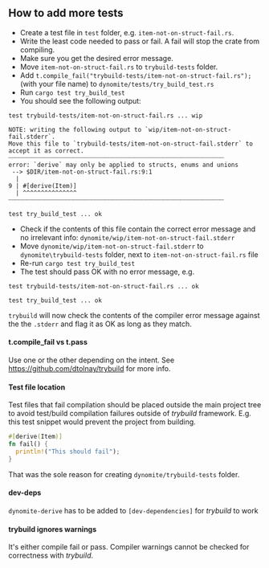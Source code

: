 ## How to add more tests

- Create a test file in `test` folder, e.g. `item-not-on-struct-fail.rs`.
- Write the least code needed to pass or fail. A fail will stop the crate from compiling.
- Make sure you get the desired error message.
- Move `item-not-on-struct-fail.rs` to `trybuild-tests` folder.
- Add `t.compile_fail("trybuild-tests/item-not-on-struct-fail.rs");` (with your file name) to `dynomite/tests/try_build_test.rs`
- Run `cargo test try_build_test`
- You should see the following output:
```
test trybuild-tests/item-not-on-struct-fail.rs ... wip

NOTE: writing the following output to `wip/item-not-on-struct-fail.stderr`.
Move this file to `trybuild-tests/item-not-on-struct-fail.stderr` to accept it as correct.
┈┈┈┈┈┈┈┈┈┈┈┈┈┈┈┈┈┈┈┈┈┈┈┈┈┈┈┈┈┈┈┈┈┈┈┈┈┈┈┈┈┈┈┈┈┈┈┈┈┈┈┈┈┈┈┈┈┈┈┈
error: `derive` may only be applied to structs, enums and unions
 --> $DIR/item-not-on-struct-fail.rs:9:1
  |
9 | #[derive(Item)]
  | ^^^^^^^^^^^^^^^
┈┈┈┈┈┈┈┈┈┈┈┈┈┈┈┈┈┈┈┈┈┈┈┈┈┈┈┈┈┈┈┈┈┈┈┈┈┈┈┈┈┈┈┈┈┈┈┈┈┈┈┈┈┈┈┈┈┈┈┈

test try_build_test ... ok
```
- Check if the contents of this file contain the correct error message and no irrelevant info: `dynomite/wip/item-not-on-struct-fail.stderr`
- Move `dynomite/wip/item-not-on-struct-fail.stderr` to `dynomite\trybuild-tests` folder, next to `item-not-on-struct-fail.rs` file
- Re-run `cargo test try_build_test`
- The test should pass OK with no error message, e.g. 
```
test trybuild-tests/item-not-on-struct-fail.rs ... ok

test try_build_test ... ok
```

`trybuild` will now check the contents of the compiler error message against the the `.stderr` and flag it as OK as long as they match.

#### t.compile_fail vs t.pass
Use one or the other depending on the intent. See https://github.com/dtolnay/trybuild for more info.

#### Test file location
Test files that fail compilation should be placed outside the main project tree to avoid test/build compilation failures outside of _trybuild_ framework.
E.g. this test snippet would prevent the project from building.
```rust
#[derive(Item)]
fn fail() {
  println!("This should fail");
}
```
That was the sole reason for creating `dynomite/trybuild-tests` folder.

#### dev-deps
`dynomite-derive` has to be added to `[dev-dependencies]` for _trybuild_ to work

#### trybuild ignores warnings
It's either compile fail or pass. Compiler warnings cannot be checked for correctness with _trybuild_.